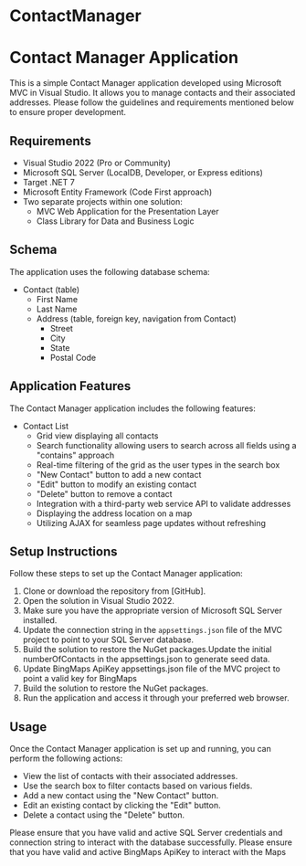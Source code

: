 # ContactManager

# Contact Manager Application

This is a simple Contact Manager application developed using Microsoft MVC in Visual Studio. It allows you to manage contacts and their associated addresses. Please follow the guidelines and requirements mentioned below to ensure proper development.

## Requirements

- Visual Studio 2022 (Pro or Community)
- Microsoft SQL Server (LocalDB, Developer, or Express editions)
- Target .NET 7
- Microsoft Entity Framework (Code First approach)
- Two separate projects within one solution:
  - MVC Web Application for the Presentation Layer
  - Class Library for Data and Business Logic

## Schema

The application uses the following database schema:

- Contact (table)
  - First Name
  - Last Name
  - Address (table, foreign key, navigation from Contact)
    - Street
    - City
    - State
    - Postal Code

## Application Features

The Contact Manager application includes the following features:

- Contact List
  - Grid view displaying all contacts
  - Search functionality allowing users to search across all fields using a "contains" approach
  - Real-time filtering of the grid as the user types in the search box
  - "New Contact" button to add a new contact
  - "Edit" button to modify an existing contact
  - "Delete" button to remove a contact
  - Integration with a third-party web service API to validate addresses
  - Displaying the address location on a map
  - Utilizing AJAX for seamless page updates without refreshing

## Setup Instructions

Follow these steps to set up the Contact Manager application:

1. Clone or download the repository from [GitHub].
2. Open the solution in Visual Studio 2022.
3. Make sure you have the appropriate version of Microsoft SQL Server installed.
4. Update the connection string in the `appsettings.json` file of the MVC project to point to your SQL Server database.
5. Build the solution to restore the NuGet packages.Update the initial numberOfContacts in the appsettings.json to generate seed data.
6. Update BingMaps ApiKey appsettings.json file of the MVC project to point a valid key for BingMaps
7. Build the solution to restore the NuGet packages.
8. Run the application and access it through your preferred web browser.

## Usage

Once the Contact Manager application is set up and running, you can perform the following actions:

- View the list of contacts with their associated addresses.
- Use the search box to filter contacts based on various fields.
- Add a new contact using the "New Contact" button.
- Edit an existing contact by clicking the "Edit" button.
- Delete a contact using the "Delete" button.

Please ensure that you have valid and active SQL Server credentials and connection string to interact with the database successfully.
Please ensure that you have valid and active BingMaps ApiKey to interact with the Maps

